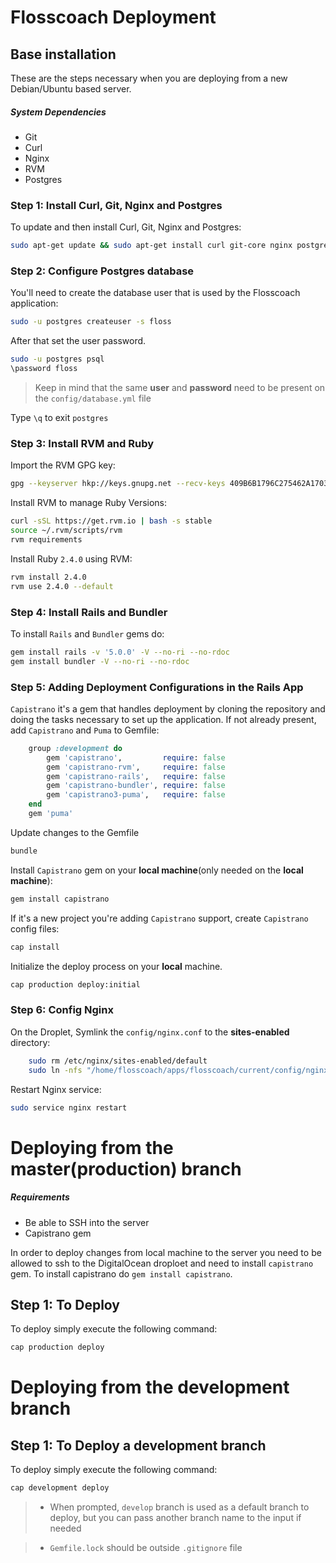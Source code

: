 # Flosscoach Deployment


## Base installation
These are the steps necessary when you are deploying from a new Debian/Ubuntu based server.

##### System Dependencies
- Git
- Curl
- Nginx
- RVM
- Postgres

### Step 1: Install Curl, Git, Nginx and Postgres

To update and then install Curl, Git, Nginx and Postgres:

```bash
sudo apt-get update && sudo apt-get install curl git-core nginx postgresql postgresql-contrib libpq-dev -y
```
### Step 2: Configure Postgres database

You'll need to create the database user that is used by the Flosscoach application:

```bash
sudo -u postgres createuser -s floss
```
After that set the user password.
```bash
sudo -u postgres psql
\password floss
```
>Keep in mind that the same **user** and **password** need to be present on the `config/database.yml` file

Type `\q` to exit `postgres`

### Step 3: Install RVM and Ruby

Import the RVM GPG key:
```bash
gpg --keyserver hkp://keys.gnupg.net --recv-keys 409B6B1796C275462A1703113804BB82D39DC0E3
```
Install RVM to manage Ruby Versions:

```bash
curl -sSL https://get.rvm.io | bash -s stable
source ~/.rvm/scripts/rvm
rvm requirements
```
Install Ruby `2.4.0` using RVM:

```bash
rvm install 2.4.0
rvm use 2.4.0 --default
```

### Step 4: Install Rails and Bundler

To install `Rails` and `Bundler` gems do:

```bash
gem install rails -v '5.0.0' -V --no-ri --no-rdoc
gem install bundler -V --no-ri --no-rdoc
```

### Step 5: Adding Deployment Configurations in the Rails App

`Capistrano` it's a gem that handles deployment by cloning the repository and doing the tasks necessary to set up the application.
If not already present, add `Capistrano` and `Puma` to Gemfile: 
```ruby
	group :development do
	    gem 'capistrano',         require: false
	    gem 'capistrano-rvm',     require: false
	    gem 'capistrano-rails',   require: false
	    gem 'capistrano-bundler', require: false
	    gem 'capistrano3-puma',   require: false
	end
	gem 'puma'
```
Update changes to the Gemfile

```bash
bundle
```

Install `Capistrano` gem on your **local machine**(only needed on the **local machine**):

```ruby
gem install capistrano
```
		
If it's a new project you're adding `Capistrano` support, create `Capistrano` config files:

```ruby
cap install
```

Initialize the deploy process on your **local** machine.

```bash
cap production deploy:initial
```

### Step 6: Config Nginx
On the Droplet, Symlink the `config/nginx.conf` to the **sites-enabled** directory:
```bash
    sudo rm /etc/nginx/sites-enabled/default
    sudo ln -nfs "/home/flosscoach/apps/flosscoach/current/config/nginx.conf" "/etc/nginx/sites-enabled/flosscoach"

```
Restart Nginx service:

```bash
sudo service nginx restart
```

# Deploying from the master(production) branch

##### Requirements
- Be able to SSH into the server
- Capistrano gem


In order to deploy changes from local machine to the server you need to be allowed to ssh to the DigitalOcean droploet and need to install `capistrano` gem. To install capistrano do `gem install capistrano`.

## Step 1: To  Deploy
To deploy simply execute the following command:
```bash
cap production deploy
```

# Deploying from the development branch

## Step 1: To Deploy a development branch
To deploy simply execute the following command:
```bash
cap development deploy
```
> - When prompted, `develop` branch is used as a default branch to deploy, but you can pass another branch name to the input if needed

> - `Gemfile.lock` should be outside `.gitignore` file
